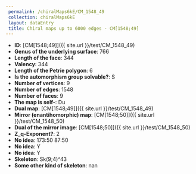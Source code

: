 ```yaml
--- 
 permalink: /chiralMaps6kE/CM_1548_49 
 collection: chiralMaps6kE
 layout: dataEntry
 title: Chiral maps up to 6000 edges - CM[1548;49]
---
```


- **ID**: [CM[1548;49]]({{ site.url }}/test/CM_1548_49)
- **Genus of the underlying surface**: 766
- **Length of the face**: 344
- **Valency**: 344
- **Length of the Petrie polygon**: 6
- **Is the automorphism group solvable?**: S
- **Number of vertices**: 9
- **Number of edges**: 1548
- **Number of faces**: 9
- **The map is self-**: Du
- **Dual map**: [CM[1548;49]]({{ site.url }}/test/CM_1548_49)
- **Mirror (enantihomorphic) map**: [CM[1548;50]]({{ site.url }}/test/CM_1548_50)
- **Dual of the mirror image**: [CM[1548;50]]({{ site.url }}/test/CM_1548_50)
- **Z_q-Exponent?**: 2
- **No idea**:  173:50 87:50
- **No idea**: Y
- **No idea**: Y
- **Skeleton**: Sk(9;4)^43
- **Some other kind of skeleton**: nan
